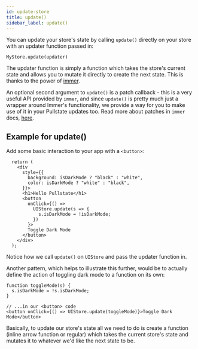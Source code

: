 ```yaml
---
id: update-store
title: update()
sidebar_label: update()
---
```


You can update your store's state by calling `update()` directly on your store with an updater function passed in:

```tsx
MyStore.update(updater)
```

The updater function is simply a function which takes the store's current state and allows you to mutate it directly to create the next state. This is thanks to the power of [immer](https://github.com/immerjs/immer).

An optional second argument to `update()` is a patch callback - this is a very useful API provided by `immer`, and since `update()` is pretty much just a wrapper around Immer's functionality, we provide a way for you to make use of it in your Pullstate updates too. Read more about patches in `immer` docs, [here](https://github.com/immerjs/immer#patches).

## Example for update()

Add some basic interaction to your app with a `<button>`:

```tsx
  return (
    <div
      style={{
        background: isDarkMode ? "black" : "white",
        color: isDarkMode ? "white" : "black",
      }}>
      <h1>Hello Pullstate</h1>
      <button
        onClick={() =>
          UIStore.update(s => {
            s.isDarkMode = !isDarkMode;
          })
        }>
        Toggle Dark Mode
      </button>
    </div>
  );
```

Notice how we call `update()` on `UIStore` and pass the updater function in.

Another pattern, which helps to illustrate this further, would be to actually define the action of toggling dark mode to a function on its own:

```tsx
function toggleMode(s) {
  s.isDarkMode = !s.isDarkMode;
}

// ...in our <button> code
<button onClick={() => UIStore.update(toggleMode)}>Toggle Dark Mode</button>
```

Basically, to update our store's state all we need to do is create a function (inline arrow function or regular) which takes the current store's state and mutates it to whatever we'd like the next state to be.
